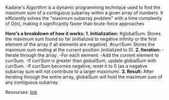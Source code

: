 Kadane's Algorithm is a dynamic programming technique used to find the maximum sum of a contiguous subarray within a given array of numbers. 
It efficiently solves the "maximum subarray problem" with a time complexity of O(n), making it significantly faster than brute-force approaches

**Here's a breakdown of how it works:**
**1. Initialization:**
#globalSum: Stores the maximum sum found so far (initialized to negative infinity or the first element of the array if all elements are negative).
#currSum: Stores the maximum sum ending at the current position (initialized to 0).
**2. Iteration:**
-Iterate through the array:
  -For each element:
    -Add the current element to currSum.
    -If currSum is greater than globalSum, update globalSum with currSum.
    -If currSum becomes negative, reset it to 0 (as a negative subarray sum will not contribute to a larger maximum).
**3. Result:**
After iterating through the entire array, globalSum will hold the maximum sum of any contiguous subarray. 

Resourses: [link](https://en.wikipedia.org/wiki/Maximum_subarray_problem)
